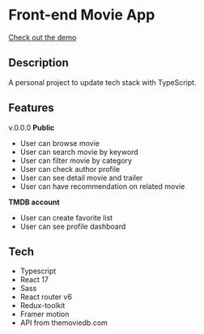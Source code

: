 # Front-end Movie App

[Check out the demo](https://boovie-tmdb.netlify.app)

## Description

A personal project to update tech stack with TypeScript.

## Features

v.0.0.0
**Public**

- User can browse movie
- User can search movie by keyword
- User can filter movie by category
- User can check author profile
- User can see detail movie and trailer
- User can have recommendation on related movie

**TMDB account**

- User can create favorite list
- User can see profile dashboard

## Tech

- Typescript
- React 17
- Sass
- React router v6
- Redux-toolkit
- Framer motion
- API from themoviedb.com
